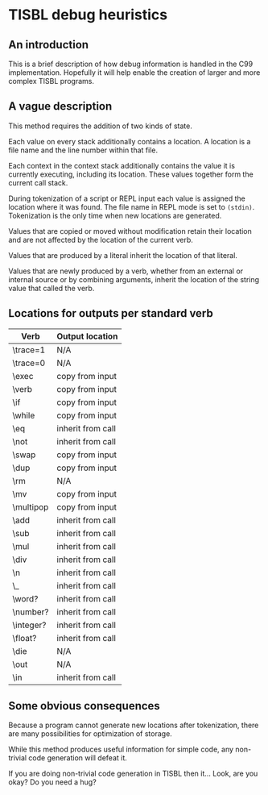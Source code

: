 # TISBL debug heuristics

## An introduction

This is a brief description of how debug information is handled in the C99
implementation.  Hopefully it will help enable the creation of larger and more
complex TISBL programs.


## A vague description

This method requires the addition of two kinds of state.

Each value on every stack additionally contains a location.  A location is
a file name and the line number within that file.

Each context in the context stack additionally contains the value it is
currently executing, including its location.  These values together form the
current call stack.

During tokenization of a script or REPL input each value is assigned the
location where it was found.  The file name in REPL mode is set to `(stdin)`.
Tokenization is the only time when new locations are generated.

Values that are copied or moved without modification retain their location and
are not affected by the location of the current verb.

Values that are produced by a literal inherit the location of that literal.

Values that are newly produced by a verb, whether from an external or internal
source or by combining arguments, inherit the location of the string value that
called the verb.


## Locations for outputs per standard verb

Verb       | Output location
---------- | ---------------
\\trace=1  | N/A
\\trace=0  | N/A
\\exec     | copy from input
\\verb     | copy from input
\\if       | copy from input
\\while    | copy from input
\\eq       | inherit from call
\\not      | inherit from call
\\swap     | copy from input
\\dup      | copy from input
\\rm       | N/A
\\mv       | copy from input
\\multipop | copy from input
\\add      | inherit from call
\\sub      | inherit from call
\\mul      | inherit from call
\\div      | inherit from call
\\n        | inherit from call
\\\_       | inherit from call
\\word?    | inherit from call
\\number?  | inherit from call
\\integer? | inherit from call
\\float?   | inherit from call
\\die      | N/A
\\out      | N/A
\\in       | inherit from call


## Some obvious consequences

Because a program cannot generate new locations after tokenization, there are
many possibilities for optimization of storage.

While this method produces useful information for simple code, any non-trivial
code generation will defeat it.

If you are doing non-trivial code generation in TISBL then it... Look, are you
okay?  Do you need a hug?

